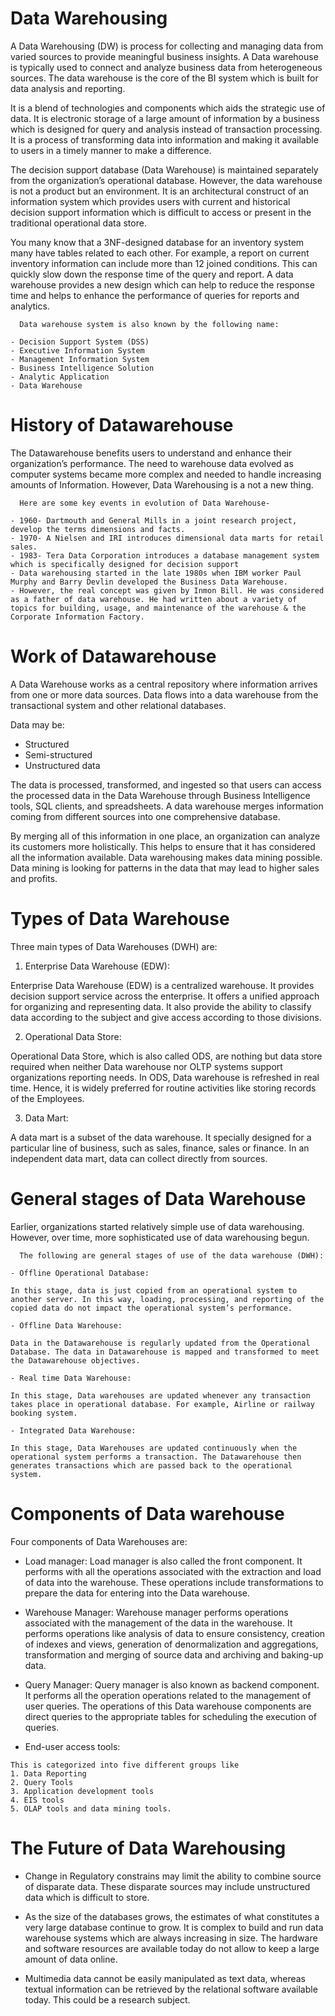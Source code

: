 # Data Warehousing
A Data Warehousing (DW) is process for collecting and managing data from varied sources to provide meaningful business insights. A Data warehouse is typically used to connect and analyze business data from heterogeneous sources. The data warehouse is the core of the BI system which is built for data analysis and reporting.

It is a blend of technologies and components which aids the strategic use of data. It is electronic storage of a large amount of information by a business which is designed for query and analysis instead of transaction processing. It is a process of transforming data into information and making it available to users in a timely manner to make a difference.

The decision support database (Data Warehouse) is maintained separately from the organization’s operational database. However, the data warehouse is not a product but an environment. It is an architectural construct of an information system which provides users with current and historical decision support information which is difficult to access or present in the traditional operational data store.

You many know that a 3NF-designed database for an inventory system many have tables related to each other. For example, a report on current inventory information can include more than 12 joined conditions. This can quickly slow down the response time of the query and report. A data warehouse provides a new design which can help to reduce the response time and helps to enhance the performance of queries for reports and analytics.

      Data warehouse system is also known by the following name:
 ```
- Decision Support System (DSS)
- Executive Information System
- Management Information System
- Business Intelligence Solution
- Analytic Application
- Data Warehouse
```

# History of Datawarehouse
The Datawarehouse benefits users to understand and enhance their organization’s performance. The need to warehouse data evolved as computer systems became more complex and needed to handle increasing amounts of Information. However, Data Warehousing is a not a new thing.

      Here are some key events in evolution of Data Warehouse-
```
- 1960- Dartmouth and General Mills in a joint research project, develop the terms dimensions and facts.
- 1970- A Nielsen and IRI introduces dimensional data marts for retail sales.
- 1983- Tera Data Corporation introduces a database management system which is specifically designed for decision support
- Data warehousing started in the late 1980s when IBM worker Paul Murphy and Barry Devlin developed the Business Data Warehouse.
- However, the real concept was given by Inmon Bill. He was considered as a father of data warehouse. He had written about a variety of topics for building, usage, and maintenance of the warehouse & the Corporate Information Factory.
```

# Work of Datawarehouse 
A Data Warehouse works as a central repository where information arrives from one or more data sources. Data flows into a data warehouse from the transactional system and other relational databases.

  Data may be:

- Structured
- Semi-structured
- Unstructured data

The data is processed, transformed, and ingested so that users can access the processed data in the Data Warehouse through Business Intelligence tools, SQL clients, and spreadsheets. A data warehouse merges information coming from different sources into one comprehensive database.

By merging all of this information in one place, an organization can analyze its customers more holistically. This helps to ensure that it has considered all the information available. Data warehousing makes data mining possible. Data mining is looking for patterns in the data that may lead to higher sales and profits.

# Types of Data Warehouse

Three main types of Data Warehouses (DWH) are:

1. Enterprise Data Warehouse (EDW):

Enterprise Data Warehouse (EDW) is a centralized warehouse. It provides decision support service across the enterprise. It offers a unified approach for organizing and representing data. It also provide the ability to classify data according to the subject and give access according to those divisions.

2. Operational Data Store:

Operational Data Store, which is also called ODS, are nothing but data store required when neither Data warehouse nor OLTP systems support organizations reporting needs. In ODS, Data warehouse is refreshed in real time. Hence, it is widely preferred for routine activities like storing records of the Employees.

3. Data Mart:

A data mart is a subset of the data warehouse. It specially designed for a particular line of business, such as sales, finance, sales or finance. In an independent data mart, data can collect directly from sources.

# General stages of Data Warehouse

Earlier, organizations started relatively simple use of data warehousing. However, over time, more sophisticated use of data warehousing begun.

      The following are general stages of use of the data warehouse (DWH):
```
- Offline Operational Database:

In this stage, data is just copied from an operational system to another server. In this way, loading, processing, and reporting of the copied data do not impact the operational system’s performance.

- Offline Data Warehouse:

Data in the Datawarehouse is regularly updated from the Operational Database. The data in Datawarehouse is mapped and transformed to meet the Datawarehouse objectives.

- Real time Data Warehouse:

In this stage, Data warehouses are updated whenever any transaction takes place in operational database. For example, Airline or railway booking system.

- Integrated Data Warehouse:

In this stage, Data Warehouses are updated continuously when the operational system performs a transaction. The Datawarehouse then generates transactions which are passed back to the operational system.
```

# Components of Data warehouse

Four components of Data Warehouses are:

- Load manager: Load manager is also called the front component. It performs with all the operations associated with the extraction and load of data into the warehouse. These operations include transformations to prepare the data for entering into the Data warehouse.

- Warehouse Manager: Warehouse manager performs operations associated with the management of the data in the warehouse. It performs operations like analysis of data to ensure consistency, creation of indexes and views, generation of denormalization and aggregations, transformation and merging of source data and archiving and baking-up data.

- Query Manager: Query manager is also known as backend component. It performs all the operation operations related to the management of user queries. The operations of this Data warehouse components are direct queries to the appropriate tables for scheduling the execution of queries.

- End-user access tools:
```
This is categorized into five different groups like 
1. Data Reporting
2. Query Tools 
3. Application development tools
4. EIS tools
5. OLAP tools and data mining tools.
```

# The Future of Data Warehousing

- Change in Regulatory constrains may limit the ability to combine source of disparate data. These disparate sources may include unstructured data which is difficult to store.

- As the size of the databases grows, the estimates of what constitutes a very large database continue to grow. It is complex to build and run data warehouse systems which are always increasing in size. The hardware and software resources are available today do not allow to keep a large amount of data online.

- Multimedia data cannot be easily manipulated as text data, whereas textual information can be retrieved by the relational software available today. This could be a research subject.
